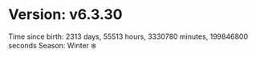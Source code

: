# Version: v6.3.30
Time since birth: 2313 days, 55513 hours, 3330780 minutes, 199846800 seconds
Season: Winter ❄️
